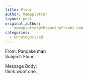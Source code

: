 ```yaml
---
title: Flour
author: Memeplatter
layout: post
original_author:
  - memeplatter@thegamingfreakz.com
categories:
  - Uncategorized
---
```

From: Pancake man  
Subject: Flour

Message Body:  
think woof one.